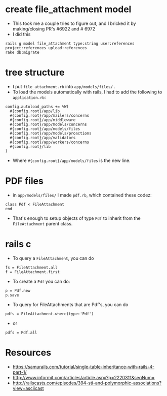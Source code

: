 # create file_attachment model
- This took me a couple tries to figure out, and I bricked it by making/closing PR's #6922 and # 6972
- I did this
```
rails g model file_attachment type:string user:references project:references upload:references
rake db:migrate
```

# tree structure
- I put `file_attachment.rb` into `app/models/files/` . 
- To load the models automatically with rails, I had to add the following to `application.rb`:

```
config.autoload_paths += %W(
  #{config.root}/app/lib
  #{config.root}/app/mailers/concerns
  #{config.root}/app/middleware
  #{config.root}/app/models/concerns
  #{config.root}/app/models/files
  #{config.root}/app/models/proactions
  #{config.root}/app/validators
  #{config.root}/app/workers/concerns
  #{config.root}/lib
)
```
- Where `#{config.root}/app/models/files` is the new line.

# PDF files
- in `app/models/files/` I made `pdf.rb`, which contained these codez:

```
class Pdf < FileAttachment
end
```

- That's enough to setup objects of type `Pdf` to inherit from the `FileAttachment` parent class.


# rails c

- To query a `FileAttachment`, you can do
```
fs = FileAttachment.all
f = FileAttachment.first
```

- To create a `Pdf` you can do:
```
p = Pdf.new
p.save
```

- To query for FileAttachments that are Pdf's, you can do
```
pdfs = FileAttachment.where(type:'Pdf')
```
- or
```
pdfs = Pdf.all
```


# Resources
- https://samurails.com/tutorial/single-table-inheritance-with-rails-4-part-1/
- http://www.informit.com/articles/article.aspx?p=2220311&seqNum=
- http://railscasts.com/episodes/394-sti-and-polymorphic-associations?view=asciicast